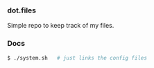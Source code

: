 ### dot.files
Simple repo to keep track of my files.

### Docs
```bash
$ ./system.sh   # just links the config files
```
